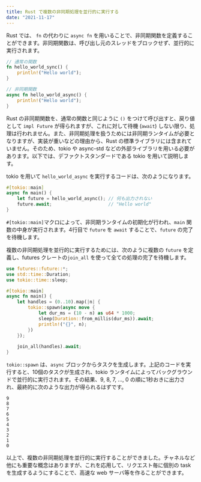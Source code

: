 ```yaml
---
title: Rust で複数の非同期処理を並行的に実行する
date: "2021-11-17"
---
```


Rust では、 `fn` の代わりに `async fn` を用いることで、非同期関数を定義することができます。非同期関数は、呼び出し元のスレッドをブロックせず、並行的に実行されます。

```rust
// 通常の関数
fn hello_world_sync() {
	println!("Hello world");
}

// 非同期関数
async fn hello_world_async() {
	println!("Hello world");
}
```

Rust の非同期関数を、通常の関数と同じように `()` をつけて呼び出すと、戻り値として `impl Future` が得られますが、これに対して待機 (`await`) しない限り、処理は行われません。また、非同期処理を扱うためには非同期ランタイムが必要となりますが、実装が重いなどの理由から、Rust の標準ライブラリには含まれていません。そのため、tokio や async-std などの外部ライブラリを用いる必要があります。以下では、デファクトスタンダードである tokio を用いて説明します。

tokio を用いて `hello_world_async` を実行するコードは、次のようになります。

```Rust
#[tokio::main]
async fn main() {
	let future = hello_world_async(); // 何も出力されない
    future.await; 					  // "Hello world"
}
```

`#[tokio::main]`マクロによって、非同期ランタイムの初期化が行われ、`main` 関数の中身が実行されます。4行目で `future` を `await` することで、`future` の完了を待機します。

複数の非同期処理を並行的に実行するためには、次のように複数の `future` を定義し、futures クレートの`join_all` を使って全ての処理の完了を待機します。

```rust
use futures::future::*;
use std::time::Duration;
use tokio::time::sleep;

#[tokio::main]
async fn main() {
	let handles = (0..10).map(|n| {
        tokio::spawn(async move {
            let dur_ms = (10 - n) as u64 * 1000;
            sleep(Duration::from_millis(dur_ms)).await;
            println!("{}", n);
        })
    });
    
    join_all(handles).await;
}
```

`tokio::spawn` は、`async` ブロックからタスクを生成します。上記のコードを実行すると、10個のタスクが生成され、tokio ランタイムによってバックグラウンドで並行的に実行されます。その結果、9, 8, 7, ..., 0 の順に1秒おきに出力され、最終的に次のような出力が得られるはずです。

```shell
9
8
7
6
5
4
3
2
1
0
```

以上で、複数の非同期処理を並行的に実行することができました。チャネルなど他にも重要な概念はありますが、これを応用して、リクエスト毎に個別の task を生成するようにすることで、高速な web サーバ等を作ることができます。


